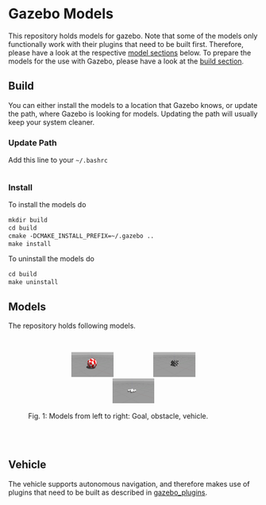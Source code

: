 # Gazebo Models

This repository holds models for gazebo. Note that some of the models only functionally work with their plugins that need to be built first. Therefore, please have a look at the respective [model sections](#models) below. To prepare the models for the use with Gazebo, please have a look at the [build section](#build).

## Build

You can either install the models to a location that Gazebo knows, or update the path, where Gazebo is looking for models. Updating the path will usually keep your system cleaner.

### Update Path

Add this line to your `~/.bashrc`

```export GAZEBO_MODEL_PATH=<location to which you cloned this repository>/gazebo_models:$GAZEBO_MODEL_PATH
```

### Install

To install the models do

```
mkdir build
cd build
cmake -DCMAKE_INSTALL_PREFIX=~/.gazebo ..
make install
```

To uninstall the models do

```
cd build
make uninstall
```

## Models

The repository holds following models.

<br>
<figure>
  <p align="center"><img src="img/goal.jpg" width="20%" height="20%" hspace="40"><img src="img/obstacle.jpg" width="20%" height="20%" hspace="40"><img src="img/vehicle.jpg" width="20%" height="20%" hspace="40"></p>
  <figcaption>Fig. 1: Models from left to right: Goal, obstacle, vehicle. </figcaption>
</figure>
<br><br>

## Vehicle

The vehicle supports autonomous navigation, and therefore makes use of plugins that need to be built as described in [gazebo_plugins](https://github.com/mhubii/gazebo_plugins).

